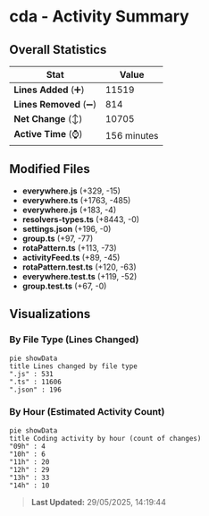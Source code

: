 # cda - Activity Summary 

## Overall Statistics

| Stat                   | Value                                                             |
| ---------------------- | ----------------------------------------------------------------- |
| **Lines Added** (➕)   | 11519                                          |
| **Lines Removed** (➖) | 814                                        |
| **Net Change** (↕)    | 10705                |
| **Active Time** (⌚)   | 156 minutes |


## Modified Files
- **everywhere.js** (+329, -15)
- **everywhere.ts** (+1763, -485)
- **everywhere.js** (+183, -4)
- **resolvers-types.ts** (+8443, -0)
- **settings.json** (+196, -0)
- **group.ts** (+97, -77)
- **rotaPattern.ts** (+113, -73)
- **activityFeed.ts** (+89, -45)
- **rotaPattern.test.ts** (+120, -63)
- **everywhere.test.ts** (+119, -52)
- **group.test.ts** (+67, -0)

## Visualizations

### By File Type (Lines Changed)

```mermaid
pie showData
title Lines changed by file type
".js" : 531
".ts" : 11606
".json" : 196
```

### By Hour (Estimated Activity Count)

```mermaid
pie showData
title Coding activity by hour (count of changes)
"09h" : 4
"10h" : 6
"11h" : 20
"12h" : 29
"13h" : 33
"14h" : 10
```


> **Last Updated:** 29/05/2025, 14:19:44